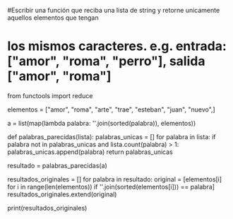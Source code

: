 #Escribir una función que reciba una lista de string y retorne unicamente aquellos elementos que tengan 
# los mismos caracteres. e.g. entrada: ["amor", "roma", "perro"], salida ["amor", "roma"]

from functools import reduce

elementos = ["amor", "roma", "arte", "trae", "esteban",  "juan", "nuevo",]


a = list(map(lambda palabra: ''.join(sorted(palabra)), elementos))


def palabras_parecidas(lista):
    palabras_unicas = []
    for palabra in lista:
        if palabra not in palabras_unicas and lista.count(palabra) > 1:
            palabras_unicas.append(palabra)
    return palabras_unicas


resultado = palabras_parecidas(a)


resultados_originales = []
for palabra in resultado:
    original = [elementos[i] for i in range(len(elementos)) if ''.join(sorted(elementos[i])) == palabra]
    resultados_originales.extend(original)


print(resultados_originales)
